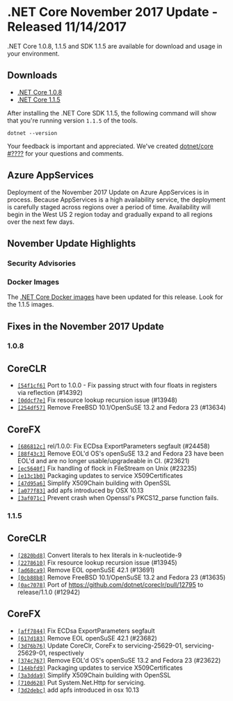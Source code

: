 # .NET Core November 2017 Update - Released 11/14/2017

.NET Core 1.0.8, 1.1.5 and SDK 1.1.5 are available for download and usage in your environment.

## Downloads

* [.NET Core 1.0.8](https://github.com/dotnet/core/blob/master/release-notes/download-archives/1.0.8-download.md)
* [.NET Core 1.1.5](https://github.com/dotnet/core/blob/master/release-notes/download-archives/1.1.5-download.md)

After installing the .NET Core SDK 1.1.5, the following command will show that you're running version `1.1.5` of the tools.

`dotnet --version`

Your feedback is important and appreciated. We've created [dotnet/core #????](https://github.com/dotnet/core/issues/???) for your questions and comments.

## Azure AppServices

Deployment of the November 2017 Update on Azure AppServices is in process. Because AppServices is a high availability service, the deployment is carefully staged across regions over a period of time. Availability will begin in the West US 2 region today and gradually expand to all regions over the next few days.

## November Update Highlights

### Security Advisories

### Docker Images

The [.NET Core Docker images](https://hub.docker.com/r/microsoft/dotnet/) have been updated for this release. Look for the 1.1.5 images.

## Fixes in the November 2017 Update

### 1.0.8

## CoreCLR

* [`[54f1cf6]`](https://github.com/dotnet/coreclr/commit/54f1cf6) Port to 1.0.0 - Fix passing struct with four floats in registers via reflection (#14392)
* [`[0ddcf7e]`](https://github.com/dotnet/coreclr/commit/0ddcf7e) Fix resource lookup recursion issue (#13948)
* [`[254df57]`](https://github.com/dotnet/coreclr/commit/254df57) Remove FreeBSD 10.1/OpenSuSE 13.2 and Fedora 23 (#13634)

## CoreFX

* [`[686812c]`](https://github.com/dotnet/corefx/commit/686812c) rel/1.0.0: Fix ECDsa ExportParameters segfault (#24458)
* [`[88f43c3]`](https://github.com/dotnet/corefx/commit/88f43c3) Remove EOL'd OS's openSuSE 13.2 and Fedora 23 have been EOL'd and are no longer usable/upgradeable in CI. (#23621)
* [`[ec5640f]`](https://github.com/dotnet/corefx/commit/ec5640f) Fix handling of flock in FileStream on Unix (#23235)
* [`[e13c1b0]`](https://github.com/dotnet/corefx/commit/e13c1b0) Packaging updates to service X509Certificates
* [`[47d95a6]`](https://github.com/dotnet/corefx/commit/47d95a6) Simplify X509Chain building with OpenSSL
* [`[a077f83]`](https://github.com/dotnet/corefx/commit/a077f83) add apfs introduced by OSX 10.13
* [`[3af071c]`](https://github.com/dotnet/corefx/commit/3af071c) Prevent crash when Openssl's PKCS12_parse function fails.

### 1.1.5

## CoreCLR

* [`[2820bd8]`](https://github.com/dotnet/coreclr/commit/2820bd8) Convert literals to hex literals in k-nucleotide-9
* [`[2278610]`](https://github.com/dotnet/coreclr/commit/2278610) Fix resource lookup recursion issue (#13945)
* [`[ad68ca9]`](https://github.com/dotnet/coreclr/commit/ad68ca9) Remove EOL openSuSE 42.1 (#13691)
* [`[0cb88b8]`](https://github.com/dotnet/coreclr/commit/0cb88b8) Remove FreeBSD 10.1/OpenSuSE 13.2 and Fedora 23 (#13635)
* [`[0ac7078]`](https://github.com/dotnet/coreclr/commit/0ac7078) Port of https://github.com/dotnet/coreclr/pull/12795 to release/1.1.0 (#12942)

## CoreFX

* [`[aff7844]`](https://github.com/dotnet/corefx/commit/aff7844) Fix ECDsa ExportParameters segfault
* [`[617d183]`](https://github.com/dotnet/corefx/commit/617d183) Remove EOL openSuSE 42.1 (#23682)
* [`[3d76b76]`](https://github.com/dotnet/corefx/commit/3d76b76) Update CoreClr, CoreFx to servicing-25629-01, servicing-25629-01, respectively
* [`[374c767]`](https://github.com/dotnet/corefx/commit/374c767) Remove EOL'd OS's openSuSE 13.2 and Fedora 23 (#23622)
* [`[144bfd9]`](https://github.com/dotnet/corefx/commit/144bfd9) Packaging updates to service X509Certificates
* [`[3a3dda9]`](https://github.com/dotnet/corefx/commit/3a3dda9) Simplify X509Chain building with OpenSSL
* [`[710d628]`](https://github.com/dotnet/corefx/commit/710d628) Put System.Net.Http for servicing.
* [`[3d2debc]`](https://github.com/dotnet/corefx/commit/3d2debc) add apfs introduced in osx 10.13
